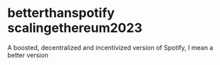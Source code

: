# betterthanspotify scalingethereum2023

A boosted, decentralized and incentivized version of Spotify, I mean a better version